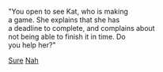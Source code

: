 "You open to see Kat, who is making  
a game. She explains that she has  
a deadline to complete, and complains about  
not being able to finish it in time. Do  
you help her?"

[Sure](yourenice.md)
[Nah](katsaweirdo.md)